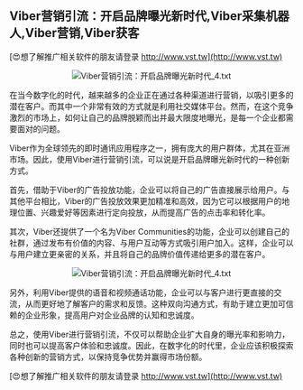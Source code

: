 ## **Viber营销引流：开启品牌曝光新时代,Viber采集机器人,Viber营销,Viber获客**

[😍想了解推广相关软件的朋友请登录 http://www.vst.tw](http://www.vst.tw)

 <center><img src="https://vst.tw/MP4/tuiguang/png/2.png" alt="Viber营销引流：开启品牌曝光新时代_4.txt"></center>

在当今数字化的时代，越来越多的企业正在通过各种渠道进行营销，以吸引更多的潜在客户。而其中一个非常有效的方式就是利用社交媒体平台。然而，在这个竞争激烈的市场上，如何让自己的品牌脱颖而出并最大限度地曝光，是每一个企业都需要面对的问题。

Viber作为全球领先的即时通讯应用程序之一，拥有庞大的用户群体，尤其在亚洲市场。因此，使用Viber进行营销引流，可以说是开启品牌曝光新时代的一种创新方式。

首先，借助于Viber的广告投放功能，企业可以将自己的广告直接展示给用户。与其他平台相比，Viber的广告投放效果更加精准和高效，因为它可以根据用户的地理位置、兴趣爱好等因素进行定向投放，从而提高广告的点击率和转化率。

其次，Viber还提供了一个名为Viber Communities的功能，企业可以创建自己的社群，通过发布有价值的内容、与用户互动等方式吸引用户加入。这样，企业可以与用户建立更亲密的关系，并且将自己的品牌价值传递给更多的潜在客户。

 <center><img src="https://vst.tw/MP4/tuiguang/png/3.png" alt="Viber营销引流：开启品牌曝光新时代_4.txt"></center>

另外，利用Viber提供的语音和视频通话功能，企业可以与客户进行更直接的交流，从而更好地了解客户的需求和反馈。这种双向沟通方式，有助于建立更加可信赖的企业形象，提高用户对企业品牌的认知和忠诚度。

总之，使用Viber进行营销引流，不仅可以帮助企业扩大自身的曝光率和影响力，同时也可以提高客户体验和忠诚度。因此，在数字化的时代里，企业应该积极探索各种创新的营销方式，以保持竞争优势并赢得市场份额。

[😍想了解推广相关软件的朋友请登录 http://www.vst.tw](http://www.vst.tw)




